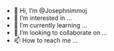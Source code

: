 - 👋 Hi, I’m @Josephnimmoj
- 👀 I’m interested in ...
- 🌱 I’m currently learning ...
- 💞️ I’m looking to collaborate on ...
- 📫 How to reach me ...

<!---
Josephnimmoj/Josephnimmoj is a ✨ special ✨ repository because its `README.md` (this file) appears on your GitHub profile.
You can click the Preview link to take a look at your changes.
--->
